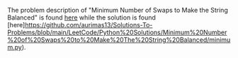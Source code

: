 The problem description of "Minimum Number of Swaps to Make the String Balanced" is found [here](https://leetcode.com/problems/minimum-number-of-swaps-to-make-the-string-balanced/) while the solution is found [here]https://github.com/aurimas13/Solutions-To-Problems/blob/main/LeetCode/Python%20Solutions/Minimum%20Number%20of%20Swaps%20to%20Make%20The%20String%20Balanced/minimum.py).
